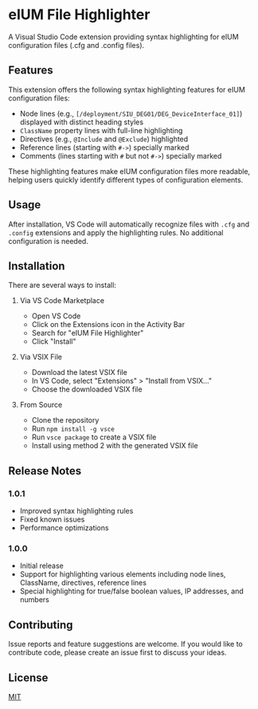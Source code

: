# eIUM File Highlighter

A Visual Studio Code extension providing syntax highlighting for eIUM configuration files (.cfg and .config files).

## Features

This extension offers the following syntax highlighting features for eIUM configuration files:

- Node lines (e.g., `[/deployment/SIU_DEG01/DEG_DeviceInterface_01]`) displayed with distinct heading styles
- `ClassName` property lines with full-line highlighting
- Directives (e.g., `@Include` and `@Exclude`) highlighted
- Reference lines (starting with `#->`) specially marked
- Comments (lines starting with `#` but not `#->`) specially marked

These highlighting features make eIUM configuration files more readable, helping users quickly identify different types of configuration elements.

## Usage

After installation, VS Code will automatically recognize files with `.cfg` and `.config` extensions and apply the highlighting rules. No additional configuration is needed.

## Installation

There are several ways to install:

1. Via VS Code Marketplace
   - Open VS Code
   - Click on the Extensions icon in the Activity Bar
   - Search for "eIUM File Highlighter"
   - Click "Install"

2. Via VSIX File
   - Download the latest VSIX file
   - In VS Code, select "Extensions" > "Install from VSIX..."
   - Choose the downloaded VSIX file

3. From Source
   - Clone the repository
   - Run `npm install -g vsce`
   - Run `vsce package` to create a VSIX file
   - Install using method 2 with the generated VSIX file

## Release Notes

### 1.0.1
- Improved syntax highlighting rules
- Fixed known issues
- Performance optimizations

### 1.0.0
- Initial release
- Support for highlighting various elements including node lines, ClassName, directives, reference lines
- Special highlighting for true/false boolean values, IP addresses, and numbers

## Contributing

Issue reports and feature suggestions are welcome. If you would like to contribute code, please create an issue first to discuss your ideas.

## License

[MIT](LICENSE)

